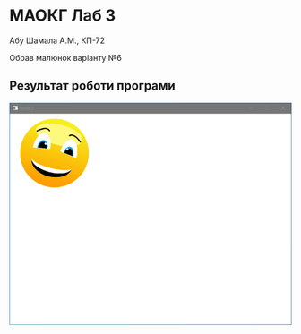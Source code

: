 # МАОКГ Лаб 3
Абу Шамала А.М., КП-72

Обрав малюнок варіанту №6

## Результат роботи програми

![animation](animation.gif)
